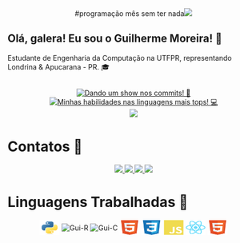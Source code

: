 <div align="center">
  #programação mês sem ter nada<img src="https://i.pinimg.com/originals/21/11/61/21116158daaeb1459b4ec0758505e1ad.gif">
</div>

## <b>Olá, galera! Eu sou o Guilherme Moreira! 🚀</b>
 <p>Estudante de Engenharia da Computação na UTFPR, representando Londrina & Apucarana - PR. 🎓</p>

##

<div align="center">
  <a href="https://github.com/GMLF">
    <img height="195px" width="49%" src="https://github-readme-stats.vercel.app/api?username=GMLF&theme=transparent&text_color=bcccfc&title_color=5474fc&hide_border=true&include_all_commits=true" alt="Dando um show nos commits! 🎸">
    <img height="195px" width="41%" src="https://github-readme-stats.vercel.app/api/top-langs/?username=GMLF&theme=transparent&title_color=5474fc&text_color=bcccfc&layout=compact&hide_border=true" alt="Minhas habilidades nas linguagens mais tops! 💻"><br>
    <img src="https://github-readme-activity-graph.vercel.app/graph?username=GMLF&bg_color=0d1117&color=5474fc&line=5474fc&point=bcccfc&area=true&hide_border=true">
  </a>
</div>

##

<h1>Contatos 🚀</h1>
<div align="center">
  <a href="https://instagram.com/guii_moreiira" target="_blank">
    <img src="https://img.shields.io/badge/-Instagram-%23E4405F?style=for-the-badge&logo=instagram&logoColor=white" target="_blank">
  </a>
  <a href="https://discord.gg/BVJfpu96mx" target="_blank">
    <img src="https://img.shields.io/badge/Discord-7289DA?style=for-the-badge&logo=discord&logoColor=white" target="_blank">
  </a>
  <a href="https://www.linkedin.com/in/guilherme-moreira-lima-furlaneto-72a82221b/" target="_blank">
    <img src="https://img.shields.io/badge/LinkedIn-0077B5?style=for-the-badge&logo=linkedin&logoColor=white" target="_blank">
  </a>
  <a href="mailto:guilhermefurlaneto@alunos.utfpr.edu.br">
    <img src="https://img.shields.io/badge/-Gmail-%23333?style=for-the-badge&logo=gmail&logoColor=white" target="_blank">
  </a>
</div>

##

<h1>Linguagens Trabalhadas 🚀</h1>

<div align="center">
  <img align="center" alt="Gui-Python" height="30" width="40" src="https://raw.githubusercontent.com/devicons/devicon/master/icons/python/python-original.svg">
  <img align="center" alt="Gui-R" height="30" width="40" src="https://cdn.jsdelivr.net/gh/devicons/devicon/icons/r/r-original.svg">
  <img align="center" alt="Gui-C" height="30" width="40" src="https://cdn.jsdelivr.net/gh/devicons/devicon/icons/c/c-plain.svg">
  <img align="center" alt="Gui-HTML" height="30" width="40" src="https://raw.githubusercontent.com/devicons/devicon/master/icons/html5/html5-original.svg">
  <img align="center" alt="Gui-CSS" height="30" width="40" src="https://raw.githubusercontent.com/devicons/devicon/master/icons/css3/css3-original.svg">
  <img align="center" alt="Gui-Js" height="30" width="40" src="https://raw.githubusercontent.com/devicons/devicon/master/icons/javascript/javascript-plain.svg">
  <img align="center" alt="Gui-React" height="30" width="40" src="https://raw.githubusercontent.com/devicons/devicon/master/icons/react/react-original.svg">
  <img align="center" alt="Gui-HTML" height="30" width="40" src="https://raw.githubusercontent.com/devicons/devicon/master/icons/html5/html5-original.svg">
</div>
